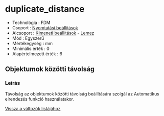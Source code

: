 # duplicate\_distance

* Technológia : FDM
* Csoport : [Nyomtatási beállítások](../../konfig/print_settings.md)
* Alcsoport : [Kimeneti beállítások](../../konfig/print_settings.md#kimenetibeállítások) - [Lemez](../../konfig/print_settings.md#lemez)
* Mód : Egyszerű
* Mértékegység : mm
* Minimális érték :  0
* Alapértelmezett érték : 6

## Objektumok közötti távolság

### Leírás

Távolság az objektumok közötti távolság beállítására szolgál az Automatikus elrendezés funkció használatakor.

[Vissza a változók listájához](/)


